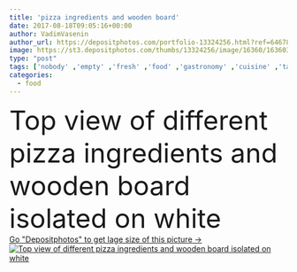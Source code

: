 ```yaml
---
title: 'pizza ingredients and wooden board'
date: 2017-08-18T09:05:16+00:00
author: VadimVasenin
author_url: https://depositphotos.com/portfolio-13324256.html?ref=64678756
image: https://st3.depositphotos.com/thumbs/13324256/image/16360/163603146/api_thumb_450.jpg?forcejpeg=true
type: "post"
tags: ['nobody' ,'empty' ,'fresh' ,'food' ,'gastronomy' ,'cuisine' ,'tasty' ,'delicious' ,'appetizing' ,'homemade' ,'meal' ,'eating' ,'herbs' ,'nutrition' ,'cookery' ,'vegetables' ,'lifestyle' ,'culinary' ,'ingredients' ,'appetite' ,'Variety' ,'various' ,'linen' ,'mushrooms' ,'arugula' ,'Isolated On White' ,'copy space' ,'top view' ,'wooden board' ,'from above' ,'food styling' ,'food composition' ]
categories: 
  - food
---
```

<div aling="center">
            <font size="60"> Top view of different pizza ingredients and wooden board isolated on white</font>   
</div>
<div>
    <a href='https://st3.depositphotos.com/thumbs/13324256/image/16360/163603146/api_thumb_450.jpg?forcejpeg=true?ref=64678756' target=_blank > Go "Depositphotos" to get lage size of this picture ->
        <img href='https://st3.depositphotos.com/thumbs/13324256/image/16360/163603146/api_thumb_450.jpg?forcejpeg=true?ref=64678756' src='https://st3.depositphotos.com/13324256/16360/i/950/depositphotos_163603146-stock-photo-pizza-ingredients-and-wooden-board.jpg?forcejpeg=true' alt='Top view of different pizza ingredients and wooden board isolated on white' >
    </a>
</div>
